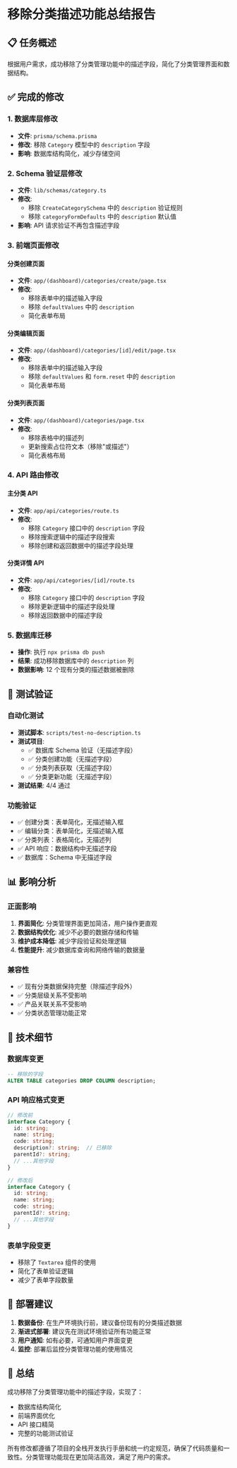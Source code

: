 # 移除分类描述功能总结报告

## 📋 任务概述

根据用户需求，成功移除了分类管理功能中的描述字段，简化了分类管理界面和数据结构。

## ✅ 完成的修改

### 1. 数据库层修改
- **文件**: `prisma/schema.prisma`
- **修改**: 移除 `Category` 模型中的 `description` 字段
- **影响**: 数据库结构简化，减少存储空间

### 2. Schema 验证层修改
- **文件**: `lib/schemas/category.ts`
- **修改**: 
  - 移除 `CreateCategorySchema` 中的 `description` 验证规则
  - 移除 `categoryFormDefaults` 中的 `description` 默认值
- **影响**: API 请求验证不再包含描述字段

### 3. 前端页面修改

#### 分类创建页面
- **文件**: `app/(dashboard)/categories/create/page.tsx`
- **修改**:
  - 移除表单中的描述输入字段
  - 移除 `defaultValues` 中的 `description`
  - 简化表单布局

#### 分类编辑页面
- **文件**: `app/(dashboard)/categories/[id]/edit/page.tsx`
- **修改**:
  - 移除表单中的描述输入字段
  - 移除 `defaultValues` 和 `form.reset` 中的 `description`
  - 简化表单布局

#### 分类列表页面
- **文件**: `app/(dashboard)/categories/page.tsx`
- **修改**:
  - 移除表格中的描述列
  - 更新搜索占位符文本（移除"或描述"）
  - 简化表格布局

### 4. API 路由修改

#### 主分类 API
- **文件**: `app/api/categories/route.ts`
- **修改**:
  - 移除 `Category` 接口中的 `description` 字段
  - 移除搜索逻辑中的描述字段搜索
  - 移除创建和返回数据中的描述字段处理

#### 分类详情 API
- **文件**: `app/api/categories/[id]/route.ts`
- **修改**:
  - 移除 `Category` 接口中的 `description` 字段
  - 移除更新逻辑中的描述字段处理
  - 移除返回数据中的描述字段

### 5. 数据库迁移
- **操作**: 执行 `npx prisma db push`
- **结果**: 成功移除数据库中的 `description` 列
- **数据影响**: 12 个现有分类的描述数据被删除

## 🧪 测试验证

### 自动化测试
- **测试脚本**: `scripts/test-no-description.ts`
- **测试项目**:
  - ✅ 数据库 Schema 验证（无描述字段）
  - ✅ 分类创建功能（无描述字段）
  - ✅ 分类列表获取（无描述字段）
  - ✅ 分类更新功能（无描述字段）
- **测试结果**: 4/4 通过

### 功能验证
- ✅ 创建分类：表单简化，无描述输入框
- ✅ 编辑分类：表单简化，无描述输入框
- ✅ 分类列表：表格简化，无描述列
- ✅ API 响应：数据结构中无描述字段
- ✅ 数据库：Schema 中无描述字段

## 📊 影响分析

### 正面影响
1. **界面简化**: 分类管理界面更加简洁，用户操作更直观
2. **数据结构优化**: 减少不必要的数据存储和传输
3. **维护成本降低**: 减少字段验证和处理逻辑
4. **性能提升**: 减少数据库查询和网络传输的数据量

### 兼容性
- ✅ 现有分类数据保持完整（除描述字段外）
- ✅ 分类层级关系不受影响
- ✅ 产品关联关系不受影响
- ✅ 分类状态管理功能正常

## 🔧 技术细节

### 数据库变更
```sql
-- 移除的字段
ALTER TABLE categories DROP COLUMN description;
```

### API 响应格式变更
```typescript
// 修改前
interface Category {
  id: string;
  name: string;
  code: string;
  description?: string;  // 已移除
  parentId?: string;
  // ...其他字段
}

// 修改后
interface Category {
  id: string;
  name: string;
  code: string;
  parentId?: string;
  // ...其他字段
}
```

### 表单字段变更
- 移除了 `Textarea` 组件的使用
- 简化了表单验证逻辑
- 减少了表单字段数量

## 🚀 部署建议

1. **数据备份**: 在生产环境执行前，建议备份现有的分类描述数据
2. **渐进式部署**: 建议先在测试环境验证所有功能正常
3. **用户通知**: 如有必要，可通知用户界面变更
4. **监控**: 部署后监控分类管理功能的使用情况

## 📝 总结

成功移除了分类管理功能中的描述字段，实现了：
- 数据库结构简化
- 前端界面优化
- API 接口精简
- 完整的功能测试验证

所有修改都遵循了项目的全栈开发执行手册和统一约定规范，确保了代码质量和一致性。分类管理功能现在更加简洁高效，满足了用户的需求。

